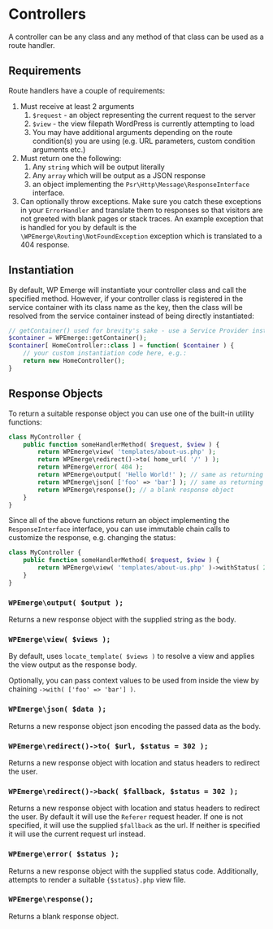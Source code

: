 # Controllers

A controller can be any class and any method of that class can be used as a route handler.

## Requirements

Route handlers have a couple of requirements:

1. Must receive at least 2 arguments
    1. `$request` - an object representing the current request to the server
    1. `$view` - the view filepath WordPress is currently attempting to load
    1. You may have additional arguments depending on the route condition(s) you are using (e.g. URL parameters, custom condition arguments etc.)
1. Must return one the following:
    1. Any `string` which will be output literally
    1. Any `array` which will be output as a JSON response
    1. an object implementing the `Psr\Http\Message\ResponseInterface` interface.
1. Can optionally throw exceptions. Make sure you catch these exceptions in your `ErrorHandler` and translate them to responses so that visitors are not greeted with blank pages or stack traces. An example exception that is handled for you by default is the `\WPEmerge\Routing\NotFoundException` exception which is translated to a 404 response.

## Instantiation

By default, WP Emerge will instantiate your controller class and call the specified method.
However, if your controller class is registered in the service container with its class name as the key, then the class will be resolved from the service container instead of being directly instantiated:

```php
// getContainer() used for brevity's sake - use a Service Provider instead.
$container = WPEmerge::getContainer();
$container[ HomeController::class ] = function( $container ) {
    // your custom instantiation code here, e.g.:
    return new HomeController();
}
```

## Response Objects

To return a suitable response object you can use one of the built-in utility functions:

```php
class MyController {
    public function someHandlerMethod( $request, $view ) {
        return WPEmerge\view( 'templates/about-us.php' );
        return WPEmerge\redirect()->to( home_url( '/' ) );
        return WPEmerge\error( 404 );
        return WPEmerge\output( 'Hello World!' ); // same as returning a string
        return WPEmerge\json( ['foo' => 'bar'] ); // same as returning an array
        return WPEmerge\response(); // a blank response object
    }
}
```

Since all of the above functions return an object implementing the `ResponseInterface` interface, you can use immutable chain calls to customize the response, e.g. changing the status:

```php
class MyController {
    public function someHandlerMethod( $request, $view ) {
        return WPEmerge\view( 'templates/about-us.php' )->withStatus( 201 );
    }
}
```

### `WPEmerge\output( $output );`

Returns a new response object with the supplied string as the body.

### `WPEmerge\view( $views );`

By default, uses `locate_template( $views )` to resolve a view and applies the view output as the response body.

Optionally, you can pass context values to be used from inside the view by chaining `->with( ['foo' => 'bar'] )`.

### `WPEmerge\json( $data );`

Returns a new response object json encoding the passed data as the body.

### `WPEmerge\redirect()->to( $url, $status = 302 );`

Returns a new response object with location and status headers to redirect the user.

### `WPEmerge\redirect()->back( $fallback, $status = 302 );`

Returns a new response object with location and status headers to redirect the user. By default it will use the `Referer` request header. If one is not specified, it will use the supplied `$fallback` as the url. If neither is specified it will use the current request url instead.

### `WPEmerge\error( $status );`

Returns a new response object with the supplied status code. Additionally, attempts to render a suitable `{$status}.php` view file.

### `WPEmerge\response();`

Returns a blank response object.
